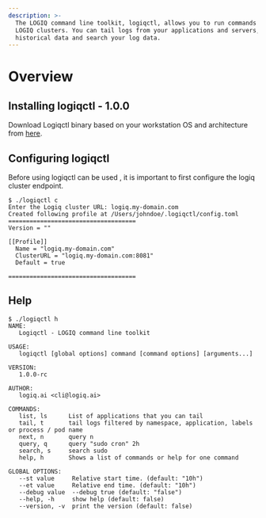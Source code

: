 ```yaml
---
description: >-
  The LOGIQ command line toolkit, logiqctl, allows you to run commands against
  LOGIQ clusters. You can tail logs from your applications and servers, query
  historical data and search your log data.
---
```


# Overview

## Installing logiqctl - 1.0.0

 Download Logiqctl binary based on your workstation OS and architecture from [here](https://github.com/logiqai/logiqctl/releases).

## Configuring logiqctl

Before using logiqctl can be used , it is important to first configure the logiq cluster endpoint.

```text
$ ./logiqctl c
Enter the Logiq cluster URL: logiq.my-domain.com
Created following profile at /Users/johndoe/.logiqctl/config.toml
====================================
Version = ""

[[Profile]]
  Name = "logiq.my-domain.com"
  ClusterURL = "logiq.my-domain.com:8081"
  Default = true

====================================
```

## Help

```text
$ ./logiqctl h
NAME:
   Logiqctl - LOGIQ command line toolkit

USAGE:
   logiqctl [global options] command [command options] [arguments...]

VERSION:
   1.0.0-rc

AUTHOR:
   logiq.ai <cli@logiq.ai>

COMMANDS:
   list, ls      List of applications that you can tail
   tail, t       tail logs filtered by namespace, application, labels or process / pod name
   next, n       query n
   query, q      query "sudo cron" 2h
   search, s     search sudo
   help, h       Shows a list of commands or help for one command

GLOBAL OPTIONS:
   --st value     Relative start time. (default: "10h")
   --et value     Relative end time. (default: "10h")
   --debug value  --debug true (default: "false")
   --help, -h     show help (default: false)
   --version, -v  print the version (default: false)
```

